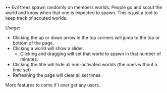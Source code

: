 •• Evil trees spawn randomly on members worlds.
People go and scout the world and know when that one is expected to spawn.
This is just a tool to keep track of scouted worlds.

*Usage*:
* Clicking the up or down arrow in the top corners will jump to the top or bottom of the page.
* Clicking a world will show a slider.
  - Clicking and dragging will set that world to spawn in that number of minutes.
* Clicking the title will hide all non-activated worlds (the ones without a time set)
* Refreshing the page will clear all set times.

More features to come if I ever get any users.

